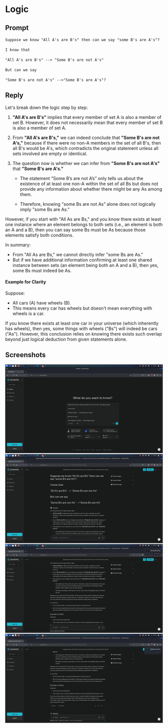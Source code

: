 # Logic
## Prompt
```plaintext
Suppose we know "All A's are B's" then can we say "some B's are A's"?

I know that

"All A's are B's" --> "Some B's are not A's"

But can we say

"Some B's are not A's" -->"Some B's are A's"?
```
## Reply
Let's break down the logic step by step:

1. **"All A's are B's"** implies that every member of set A is also a member of set B. However, it does not necessarily mean that every member of set B is also a member of set A.

2. From **"All A's are B's,"** we can indeed conclude that **"Some B's are not A's,"** because if there were no non-A members in the set of all B's, then all B's would be A's, which contradicts the original statement unless all sets involved are empty or identical.

3. The question now is whether we can infer from **"Some B's are not A's"** that **"Some B's are A's."**

   - The statement "Some B’s are not A’s” only tells us about the existence of at least one non-A within the set of all Bs but does not provide any information about whether there might be any As among them.
   
   - Therefore, knowing "some Bs are not As” alone does not logically imply "some Bs are As."

However, if you start with "All As are Bs," and you know there exists at least one instance where an element belongs to both sets (i.e., an element is both an A and a B), then you can say some Bs must be As because those elements satisfy both conditions.

In summary:
- From "All As are Bs," we cannot directly infer "some Bs are As."
- But if we have additional information confirming at least one shared instance between sets (an element being both an A and a B), then yes, some Bs must indeed be As.

#### Example for Clarity

Suppose:
- All cars (A) have wheels (B).
- This means every car has wheels but doesn't mean everything with wheels is a car.
  
If you know there exists at least one car in your universe (which inherently has wheels), then yes, some things with wheels ("Bs") will indeed be cars ("As"). However, this conclusion relies on knowing there exists such overlap beyond just logical deduction from given statements alone.
## Screenshots
![img-0](./Screenshot_2025-02-11_13_22_32.png) <br/>
![img-1](./Screenshot_2025-02-11_13_22_51.png) <br/>
![img-2](./Screenshot_2025-02-11_13_23_00.png) <br/>
![img-3](./Screenshot_2025-02-11_13_23_05.png) <br/>
